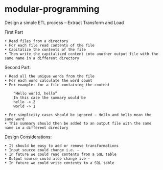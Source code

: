 # modular-programming

Design a simple ETL process – Extract Transform and Load

First Part
	
	• Read files from a directory
	• For each file read contents of the file
	• Capitalize the contents of the file
	• Then write the capitalized content into another output file with the same name in a different directory

Second Part:

	• Read all the unique words from the file
	• For each word calculate the word count
	• For example: for a file containing the content
		
		“Hello world, hello”
		In this case the summary would be
		hello -> 2
		world -> 1

	• For simplicity cases should be ignored – Hello and hello mean the same word
	• This summary should then be added to an output file with the same name in a different directory

Design Considerations:

	• It should be easy to add or remove transformations
	• Input source could change i.e. –
	• In future we could read contents from a SQL table
	• Output source could also change i.e –
	• In future we could write contents to a SQL table
